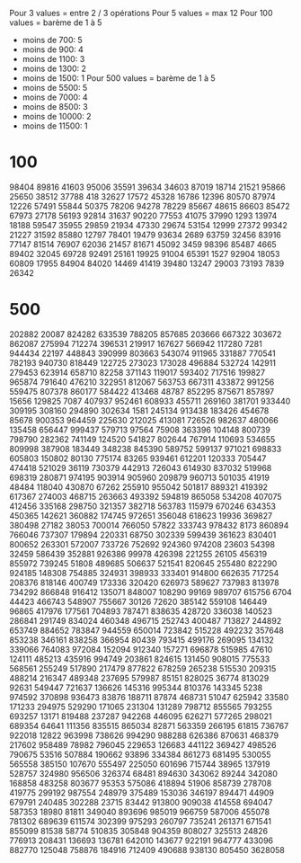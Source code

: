 Pour 3 values = entre 2 / 3 opérations
Pour 5 values = max 12
Pour 100 values = barème de 1 à 5
  - moins de 700: 5
  - moins de 900: 4
  - moins de 1100: 3
  - moins de 1300: 2
  - moins de 1500: 1
Pour 500 values = barème de 1 à 5
  - moins de 5500: 5
  - moins de 7000: 4
  - moins de 8500: 3
  - moins de 10000: 2
  - moins de 11500: 1

# 100
98404 89816 41603 95006 35591 39634 34603 87019 18714 21521 95866 25650 38512 37788 418 32627 17572 45328 16786 12396 80570 87974 12226 57491 55844 50375 78206 94278 78229 85667 48615 86603 85472 67973 27178 56193 92814 31637 90220 77553 41075 37990 1293 13974 18188 59547 35955 29859 21934 47330 29674 53154 12999 27372 99342 21227 31592 85880 12797 78401 19479 93634 2689 63759 32456 83916 77147 81514 76907 62036 21457 81671 45092 3459 98396 85487 4665 89402 32045 69728 92491 25161 19925 91004 65391 1527 92904 18053 60809 17955 84904 84020 14469 41419 39480 13247 29003 73193 7839 26342
# 500
202882 20087 824282 633539 788205 857685 203666 667322 303672 862087 275994 712274 396531 219917 167627 566942 117280 7281 944434 22197 448843 390999 803663 543074 911965 331887 770541 782193 940730 818449 122725 273023 173028 496884 532724 142911 279453 623914 658710 82258 371143 119017 593402 717516 199827 965874 791640 476210 322951 812067 563753 667311 433872 991256 559475 807378 860177 584422 413468 48787 852295 875671 857897 15656 129825 7087 407937 952461 608933 455711 269160 381701 933440 309195 308160 294890 302634 1581 245134 913438 183426 454678 85678 900353 964459 225630 212025 413081 726526 982637 480066 135458 656447 999437 579713 97564 75908 363396 104148 800739 798790 282362 741149 124520 541827 802644 767914 110693 534655 809998 387908 183449 348238 845390 589752 599137 971021 698833 605803 150802 80130 775174 83265 939461 612201 120333 705447 474418 521029 36119 730379 442913 726043 614930 837032 519968 698319 280871 974195 903914 905960 209879 960713 501035 41919 48484 118040 430870 67262 255910 955042 501817 889321 419392 617367 274003 468715 263663 493392 594819 865058 534208 407075 412456 335168 298750 321357 382718 563783 115979 670246 634353 450365 142621 360882 174745 972651 356048 618623 19936 369827 380498 27182 38053 700014 766050 57822 333743 978432 8173 860894 766046 737307 179894 220331 68750 302339 599439 361623 830401 800652 263301 572007 733726 752692 924360 974208 23603 54398 32459 586439 352881 926386 99978 426398 221255 26105 456319 855972 739245 51808 489685 506637 521541 820645 255480 822290 924185 148308 754885 324931 398933 333401 914800 662635 717254 208376 818146 400749 173336 320420 626973 589627 737983 813978 734292 866848 916412 135071 848007 108290 99169 989707 615756 6704 44423 466743 548907 755667 30126 72620 385142 559108 146449 96865 417976 177561 704893 787471 838635 428720 336038 140523 286841 291749 834024 460348 496715 252743 400487 713827 244892 653749 884652 783847 944559 650014 723842 515228 492232 357648 853238 346161 838258 366954 80439 793415 499176 269095 134132 339066 764083 972084 152094 912340 157271 696878 515985 47610 124111 485213 435916 994749 203861 824615 131450 908015 775533 568561 255249 517890 217479 877822 678259 265238 515530 209315 488214 216347 489348 237695 579987 85151 828025 36774 813029 92631 549447 721637 136626 145316 995344 810376 143345 5238 974592 370898 936473 83876 188711 87874 468731 51047 625942 33580 171233 294975 529290 171065 231304 131289 798712 855565 793255 693257 13171 819488 237287 942268 446095 626271 577265 298021 689354 64641 111356 835515 865034 82871 563359 266195 61815 736767 922018 12822 963998 738626 994290 988288 626386 870631 468379 217602 958489 78982 796045 229653 126683 441122 369427 498526 790675 53516 507884 190662 93896 334384 861273 681495 530055 565558 385150 107670 555497 225050 601696 715744 38965 137919 528757 324980 956506 326374 68481 894630 343062 89244 342080 168858 483258 803677 95353 575086 418894 51906 858739 278708 419775 299192 987554 248979 375489 153036 346197 894471 44909 679791 240485 302288 23715 83442 913800 909038 414558 694047 587353 18980 81811 349040 893696 985019 966759 587006 455078 781302 689639 611574 302399 975293 260797 735241 261371 671541 855099 81538 58774 510835 305848 904359 808027 325513 24826 776913 208431 136693 136781 642010 143677 922191 964777 433096 882770 125048 758876 184916 712409 490688 938130 805450 3628058
